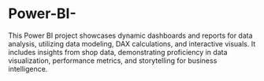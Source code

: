 # Power-BI-
This Power BI project showcases dynamic dashboards and reports for data analysis, utilizing data modeling, DAX calculations, and interactive visuals. It includes insights from shop data, demonstrating proficiency in data visualization, performance metrics, and storytelling for business intelligence.
